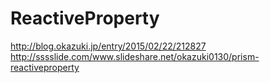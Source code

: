# ReactiveProperty




http://blog.okazuki.jp/entry/2015/02/22/212827
http://sssslide.com/www.slideshare.net/okazuki0130/prism-reactiveproperty